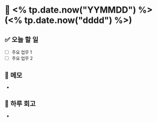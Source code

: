 # 📅 <% tp.date.now("YYMMDD") %> (<% tp.date.now("dddd") %>)

## ✅ 오늘 할 일
- [ ] 주요 업무 1
- [ ] 주요 업무 2

## 📝 메모
- 

## 🌙 하루 회고
- 
